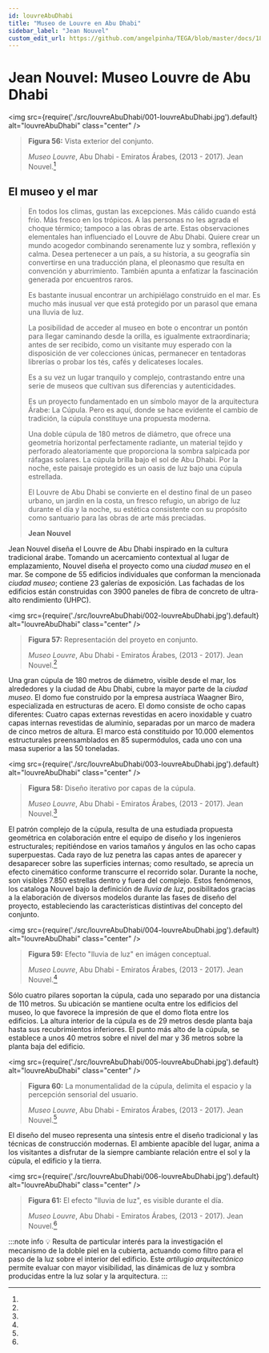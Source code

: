 ```yaml
---
id: louvreAbuDhabi
title: "Museo de Louvre en Abu Dhabi"
sidebar_label: "Jean Nouvel"
custom_edit_url: https://github.com/angelpinha/TEGA/blob/master/docs/18-louvreAbuDhabi.md
---
```


# Jean Nouvel: Museo Louvre de Abu Dhabi

<img src={require('./src/louvreAbuDhabi/001-louvreAbuDhabi.jpg').default} alt="louvreAbuDhabi" class="center" />

<!-- ![louvreAbuDhabi](./src/louvreAbuDhabi/001-louvreAbuDhabi.jpg) -->

> **Figura 56:**
> Vista exterior del conjunto.
>
> *Museo Louvre*,
> Abu Dhabi - Emiratos Árabes,
> (2013 - 2017).
> Jean Nouvel.[^1]

## El museo y el mar

> En todos los climas, gustan las excepciones. Más cálido cuando está frío. Más fresco en los trópicos. A las personas no les agrada el choque térmico; tampoco a las obras de arte. Estas observaciones elementales han influenciado el Louvre de Abu Dhabi. Quiere crear un mundo acogedor combinando serenamente luz y sombra, reflexión y calma. Desea pertenecer a un país, a su historia, a su geografía sin convertirse en una traducción plana, el pleonasmo que resulta en convención y aburrimiento. También apunta a enfatizar la fascinación generada por encuentros raros.
> 
> Es bastante inusual encontrar un archipiélago construido en el mar. Es mucho más inusual ver que está protegido por un parasol que emana una lluvia de luz.
> 
> La posibilidad de acceder al museo en bote o encontrar un pontón para llegar caminando desde la orilla, es igualmente extraordinaria; antes de ser recibido, como un visitante muy esperado con la disposición de ver colecciones únicas, permanecer en tentadoras librerías o probar los tés, cafés y delicateses locales.
> 
> Es a su vez un lugar tranquilo y complejo, contrastando entre una serie de museos que cultivan sus diferencias y autenticidades.
> 
> Es un proyecto fundamentado en un símbolo mayor de la arquitectura Árabe: La Cúpula. Pero es aquí, donde se hace evidente el cambio de tradición, la cúpula constituye una propuesta moderna.
> 
> Una doble cúpula de 180 metros de diámetro, que ofrece una geometría horizontal perfectamente radiante, un material tejido y perforado aleatoriamente que proporciona la sombra salpicada por ráfagas solares. La cúpula brilla bajo el sol de Abu Dhabi. Por la noche, este paisaje protegido es un oasis de luz bajo una cúpula estrellada.
> 
> El Louvre de Abu Dhabi se convierte en el destino final de un paseo urbano, un jardín en la costa, un fresco refugio, un abrigo de luz durante el día y la noche, su estética consistente con su propósito como santuario para las obras de arte más preciadas.
> 
> **Jean Nouvel**


Jean Nouvel diseña el Louvre de Abu Dhabi inspirado en la cultura tradicional árabe. Tomando un acercamiento contextual al lugar de emplazamiento, Nouvel diseña el proyecto como una *ciudad museo* en el mar. Se compone de 55 edificios individuales que conforman la mencionada *ciudad museo*; contiene 23 galerías de exposición. Las fachadas de los edificios están construidas con 3900 paneles de fibra de concreto de ultra-alto rendimiento (UHPC).

<img src={require('./src/louvreAbuDhabi/002-louvreAbuDhabi.jpg').default} alt="louvreAbuDhabi" class="center" />

<!-- ![louvreAbuDhabi](./src/louvreAbuDhabi/002-louvreAbuDhabi.jpg) -->

> **Figura 57:**
> Representación del proyeto en conjunto.
>
> *Museo Louvre*,
> Abu Dhabi - Emiratos Árabes,
> (2013 - 2017).
> Jean Nouvel.[^2]

Una gran cúpula de 180 metros de diámetro, visible desde el mar, los alrededores y la ciudad de Abu Dhabi, cubre la mayor parte de la *ciudad museo*. El domo fue construido por la empresa austríaca Waagner Biro, especializada en estructuras de acero. El domo consiste de ocho capas diferentes: Cuatro capas externas revestidas en acero inoxidable y cuatro capas internas revestidas de aluminio, separadas por un marco de madera de cinco metros de altura. El marco está constituido por 10.000 elementos estructurales preensamblados en 85 supermódulos, cada uno con una masa superior a las 50 toneladas.

<img src={require('./src/louvreAbuDhabi/003-louvreAbuDhabi.jpg').default} alt="louvreAbuDhabi" class="center" />

<!-- ![louvreAbuDhabi](./src/louvreAbuDhabi/003-louvreAbuDhabi.jpg) -->

> **Figura 58:**
> Diseño iterativo por capas de la cúpula.
>
> *Museo Louvre*,
> Abu Dhabi - Emiratos Árabes,
> (2013 - 2017).
> Jean Nouvel.[^3]

El patrón complejo de la cúpula, resulta de una estudiada propuesta geométrica  en colaboración entre el equipo de diseño y los ingenieros estructurales; repitiéndose en varios tamaños y ángulos en las ocho capas superpuestas. Cada rayo de luz penetra las capas antes de aparecer y desaparecer sobre las superficies internas; como resultado, se aprecia un efecto cinemático conforme transcurre el recorrido solar. Durante la noche, son visibles 7.850 estrellas dentro y fuera del complejo. Estos fenómenos, los cataloga Nouvel bajo la definición de *lluvia de luz*, posibilitados gracias a la elaboración de diversos modelos durante las fases de diseño del proyecto, estableciendo las características distintivas del concepto del conjunto.

<img src={require('./src/louvreAbuDhabi/004-louvreAbuDhabi.jpg').default} alt="louvreAbuDhabi" class="center" />

<!-- ![louvreAbuDhabi](./src/louvreAbuDhabi/004-louvreAbuDhabi.jpg) -->

> **Figura 59:**
> Efecto "lluvia de luz" en imágen conceptual.
>
> *Museo Louvre*,
> Abu Dhabi - Emiratos Árabes,
> (2013 - 2017).
> Jean Nouvel.[^4]

Sólo cuatro pilares soportan la cúpula, cada uno separado por una distancia de 110 metros. Su ubicación se mantiene oculta entre los edificios del museo, lo que favorece la impresión de que el domo flota entre los edificios. La altura interior de la cúpula es de 29 metros desde planta baja hasta sus recubrimientos inferiores. El punto más alto de la cúpula, se establece a unos 40 metros sobre el nivel del mar y 36 metros sobre la planta baja del edificio.

<img src={require('./src/louvreAbuDhabi/005-louvreAbuDhabi.jpg').default} alt="louvreAbuDhabi" class="center" />

<!-- ![louvreAbuDhabi](./src/louvreAbuDhabi/005-louvreAbuDhabi.jpg) -->

> **Figura 60:**
> La monumentalidad de la cúpula, delimita el espacio y la percepción sensorial del usuario.
>
> *Museo Louvre*,
> Abu Dhabi - Emiratos Árabes,
> (2013 - 2017).
> Jean Nouvel.[^5]

El diseño del museo representa una síntesis entre el diseño tradicional y las técnicas de construcción modernas. El ambiente apacible del lugar, anima a los visitantes a disfrutar de la siempre cambiante relación entre el sol y la cúpula, el edificio y la tierra.

<img src={require('./src/louvreAbuDhabi/006-louvreAbuDhabi.jpg').default} alt="louvreAbuDhabi" class="center" />

<!-- ![louvreAbuDhabi](./src/louvreAbuDhabi/006-louvreAbuDhabi.jpg) -->

> **Figura 61:**
> El efecto "lluvia de luz", es visible durante el día.
>
> *Museo Louvre*,
> Abu Dhabi - Emiratos Árabes,
> (2013 - 2017).
> Jean Nouvel.[^6]

:::note info
💡 Resulta de particular interés para la investigación el mecanismo de la doble piel en la cubierta, actuando como filtro para el paso de la luz sobre el interior del edificio. Este *artilugio arquitectónico* permite evaluar con mayor visibilidad, las dinámicas de luz y sombra producidas entre la luz solar y la arquitectura.
:::

<!-- ---

http://www.jeannouvel.com/en/projects/louvre-abou-dhabi-3/

https://www.archdaily.com/883157/louvre-abu-dhabi-atelier-jean-nouvel -->

[^1]:

[^2]:

[^3]:

[^4]:

[^5]:

[^6]:


